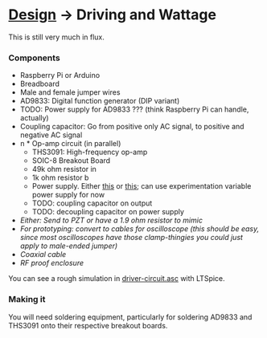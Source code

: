 # [Design](/design.md) → Driving and Wattage

This is still very much in flux.

### Components

- Raspberry Pi or Arduino
- Breadboard
- Male and female jumper wires
- AD9833: Digital function generator (DIP variant)
- TODO: Power supply for AD9833 ??? (think Raspberry Pi can handle, actually)
- Coupling capacitor: Go from positive only AC signal, to positive and negative AC signal
- n * Op-amp circuit (in parallel)
    - THS3091: High-frequency op-amp
    - SOIC-8 Breakout Board
    - 49k ohm resistor in
    - 1k ohm resistor b
    - Power supply. Either [this](https://dk.rs-online.com/web/p/switch-mode-stromforsyninger-smps/0413655) or [this](https://dk.rs-online.com/web/p/switch-mode-stromforsyninger-smps/1368987); can use experimentation variable power supply for now
    - TODO: coupling capacitor on output
    - TODO: decoupling capacitor on power supply
- *Either: Send to PZT or have a 1.9 ohm resistor to mimic*
- *For prototyping: convert to cables for oscilloscope (this should be easy, since most oscilloscopes have those clamp-thingies you could just apply to male-ended jumper)*
- *Coaxial cable*
- *RF proof enclosure*

You can see a rough simulation in [driver-circuit.asc](/driver-circuit.asc) with LTSpice.

### Making it

You will need soldering equipment, particularly for soldering AD9833 and THS3091 onto their respective breakout boards.